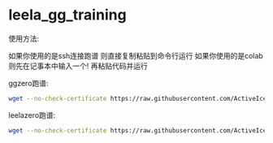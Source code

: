 # leela_gg_training

使用方法:

如果你使用的是ssh连接跑谱 则直接复制粘贴到命令行运行
如果你使用的是colab 则先在记事本中输入一个! 再粘贴代码并运行

ggzero跑谱:

``` bash
wget --no-check-certificate https://raw.githubusercontent.com/ActiveIce/leela_gg_training/master/ggzero.sh && chmod +x ggzero.sh && ./ggzero.sh
```

leelazero跑谱:

``` bash
wget --no-check-certificate https://raw.githubusercontent.com/ActiveIce/leela_gg_training/master/leelazero.sh && chmod +x leelazero.sh && ./leelazero.sh
```
